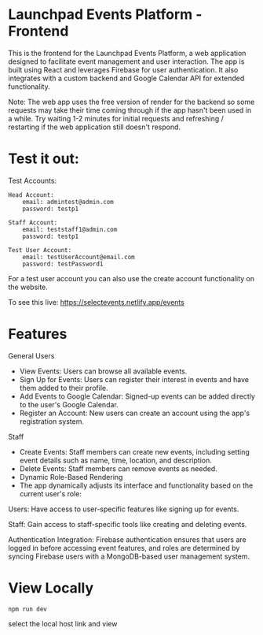 # Launchpad Events Platform - Frontend

This is the frontend for the Launchpad Events Platform, a web application designed to facilitate event management and user interaction. The app is built using React and leverages Firebase for user authentication. It also integrates with a custom backend and Google Calendar API for extended functionality.

Note: The web app uses the free version of render for the backend so some requests may take their time coming through if the app hasn't been used in a while. Try waiting 1-2 minutes for initial requests and refreshing / restarting if the web application still doesn't respond. 


# Test it out:

Test Accounts: 

    Head Account:
        email: admintest@admin.com 
        password: testp1

    Staff Account:
        email: teststaff1@admin.com 
        password: testp1
        
    Test User Account:
        email: testUserAccount@email.com
        password: testPassword1

For a test user account you can also use the create account functionality on the website.

To see this live: https://selectevents.netlify.app/events 

# Features

General Users

- View Events: Users can browse all available events.
- Sign Up for Events: Users can register their interest in events and have them added to their profile.
- Add Events to Google Calendar: Signed-up events can be added directly to the user's Google Calendar.
- Register an Account: New users can create an account using the app's registration system.

Staff

- Create Events: Staff members can create new events, including setting event details such as name, time, location, and description.
- Delete Events: Staff members can remove events as needed.
- Dynamic Role-Based Rendering
- The app dynamically adjusts its interface and functionality based on the current user's role:

Users: Have access to user-specific features like signing up for events.

Staff: Gain access to staff-specific tools like creating and deleting events.

Authentication Integration: Firebase authentication ensures that users are logged in before accessing event features, and roles are determined by syncing Firebase users with a MongoDB-based user management system.


# View Locally

    npm run dev

  select the local host link and view
